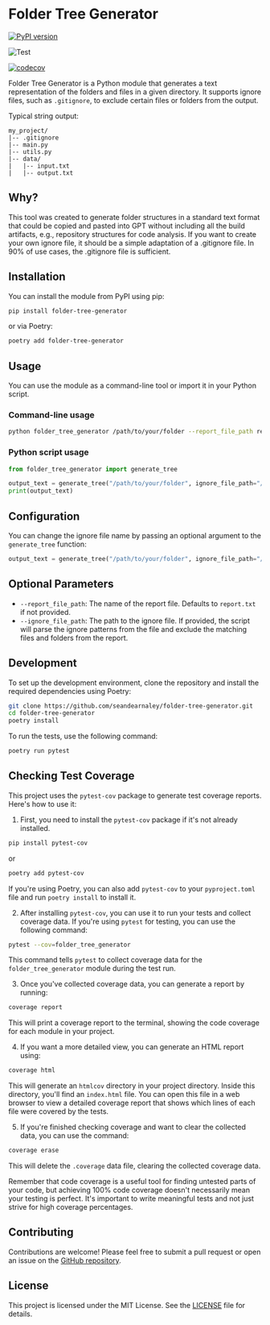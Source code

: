 # Folder Tree Generator

[![PyPI version](https://badge.fury.io/py/folder-tree-generator.svg)](https://badge.fury.io/py/folder-tree-generator)

![Test](https://github.com/seandearnaley/folder-tree-generator/workflows/Run%20pytest/badge.svg)

[![codecov](https://codecov.io/gh/seandearnaley/folder-tree-generator/branch/main/graph/badge.svg?token=GF2L5387WS)](https://codecov.io/gh/seandearnaley/folder-tree-generator)

Folder Tree Generator is a Python module that generates a text representation of the folders and files in a given directory. It supports ignore files, such as `.gitignore`, to exclude certain files or folders from the output.

Typical string output:

```text
my_project/
|-- .gitignore
|-- main.py
|-- utils.py
|-- data/
|   |-- input.txt
|   |-- output.txt
```

## Why?

This tool was created to generate folder structures in a standard text format that could be copied and pasted into GPT without including all the build artifacts, e.g., repository structures for code analysis. If you want to create your own ignore file, it should be a simple adaptation of a .gitignore file. In 90% of use cases, the .gitignore file is sufficient.

## Installation

You can install the module from PyPI using pip:

```bash
pip install folder-tree-generator
```

or via Poetry:

```bash
poetry add folder-tree-generator
```

## Usage

You can use the module as a command-line tool or import it in your Python script.

### Command-line usage

```bash
python folder_tree_generator /path/to/your/folder --report_file_path report.txt --ignore_file_path /path/to/your/ignore_folder/.gitignore
```

### Python script usage

```python
from folder_tree_generator import generate_tree

output_text = generate_tree("/path/to/your/folder", ignore_file_path="/path/to/your/ignore_folder/.gitignore")
print(output_text)
```

## Configuration

You can change the ignore file name by passing an optional argument to the `generate_tree` function:

```python
output_text = generate_tree("/path/to/your/folder", ignore_file_path="/path/to/your/folder/.myignore")
```

## Optional Parameters

- `--report_file_path`: The name of the report file. Defaults to `report.txt` if not provided.
- `--ignore_file_path`: The path to the ignore file. If provided, the script will parse the ignore patterns from the file and exclude the matching files and folders from the report.

## Development

To set up the development environment, clone the repository and install the required dependencies using Poetry:

```bash
git clone https://github.com/seandearnaley/folder-tree-generator.git
cd folder-tree-generator
poetry install
```

To run the tests, use the following command:

```bash
poetry run pytest
```

## Checking Test Coverage

This project uses the `pytest-cov` package to generate test coverage reports. Here's how to use it:

1. First, you need to install the `pytest-cov` package if it's not already installed.

```bash
pip install pytest-cov
```

or

```bash
poetry add pytest-cov
```

If you're using Poetry, you can also add `pytest-cov` to your `pyproject.toml` file and run `poetry install` to install it.

2. After installing `pytest-cov`, you can use it to run your tests and collect coverage data. If you're using `pytest` for testing, you can use the following command:

```bash
pytest --cov=folder_tree_generator
```

This command tells `pytest` to collect coverage data for the `folder_tree_generator` module during the test run.

3. Once you've collected coverage data, you can generate a report by running:

```bash
coverage report
```

This will print a coverage report to the terminal, showing the code coverage for each module in your project.

4. If you want a more detailed view, you can generate an HTML report using:

```bash
coverage html
```

This will generate an `htmlcov` directory in your project directory. Inside this directory, you'll find an `index.html` file. You can open this file in a web browser to view a detailed coverage report that shows which lines of each file were covered by the tests.

5. If you're finished checking coverage and want to clear the collected data, you can use the command:

```bash
coverage erase
```

This will delete the `.coverage` data file, clearing the collected coverage data.

Remember that code coverage is a useful tool for finding untested parts of your code, but achieving 100% code coverage doesn't necessarily mean your testing is perfect. It's important to write meaningful tests and not just strive for high coverage percentages.

## Contributing

Contributions are welcome! Please feel free to submit a pull request or open an issue on the [GitHub repository](https://github.com/seandearnaley/folder-tree-generator).

## License

This project is licensed under the MIT License. See the [LICENSE](LICENSE) file for details.

